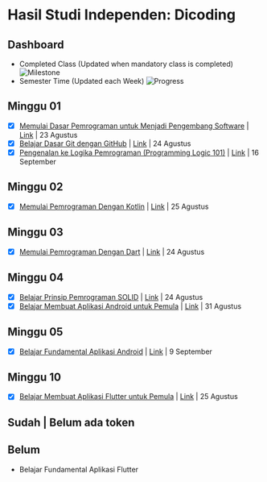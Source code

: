 # Hasil Studi Independen: Dicoding

## Dashboard
- Completed Class (Updated when mandatory class is completed)
![Milestone](https://progress-bar.dev/90)
- Semester Time (Updated each Week)
![Progress](https://progress-bar.dev/58)

## Minggu 01

- [x] [Memulai Dasar Pemrograman untuk Menjadi Pengembang Software](./docs/01-01.pdf) | [Link](https://www.dicoding.com/certificates/07Z65W702XQR) | 23 Agustus
- [x] [Belajar Dasar Git dengan GitHub](./docs/01-02.pdf) | [Link](https://www.dicoding.com/certificates/ERZR4WDGMZYV) | 24 Agustus
- [x] [Pengenalan ke Logika Pemrograman (Programming Logic 101)](./docs/logika.pdf) | [Link](https://www.dicoding.com/certificates/07Z654MDRXQR) | 16 September

## Minggu 02

- [x] [Memulai Pemrograman Dengan Kotlin](./docs/kotlin.pdf) | [Link](https://www.dicoding.com/certificates/KEXL38JY0PG2) | 25 Agustus

## Minggu 03

- [x] [Memulai Pemrograman Dengan Dart](./docs/dart.pdf) | [Link](https://www.dicoding.com/certificates/KEXL38N5RPG2) | 24 Agustus

## Minggu 04

- [x] [Belajar Prinsip Pemrograman SOLID](./docs/solid.pdf) | [Link](https://www.dicoding.com/certificates/GRX5KQMO3Z0M) | 24 Agustus
- [x] [Belajar Membuat Aplikasi Android untuk Pemula](./docs/androidPemula.pdf) | [Link](https://www.dicoding.com/certificates/JLX1375V6P72) | 31 Agustus

## Minggu 05

- [x] [Belajar Fundamental Aplikasi Android](./docs/androidfundamental.pdf) | [Link](https://www.dicoding.com/certificates/1OP8L40D2ZQK) | 9 September

## Minggu 10

- [x] [Belajar Membuat Aplikasi Flutter untuk Pemula](./docs/flutterPemula.pdf) | [Link](https://www.dicoding.com/certificates/2VX32OE0VPYQ) | 25 Agustus

## Sudah | Belum ada token

## Belum

- Belajar Fundamental Aplikasi Flutter

